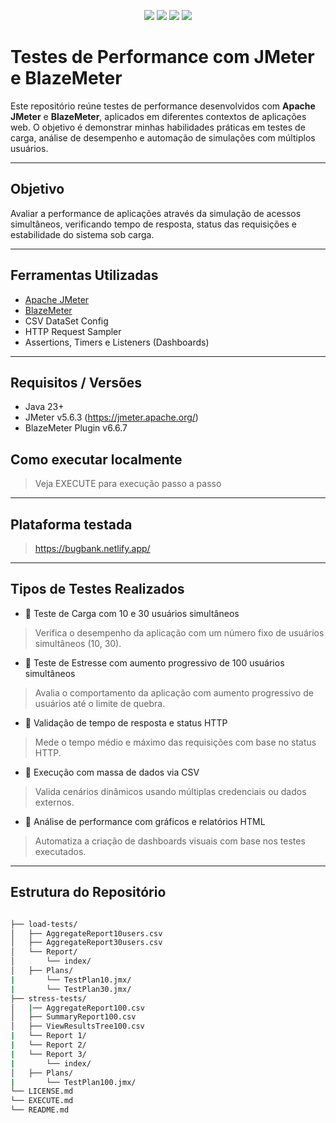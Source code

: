 <p align="center">
  <img src="https://img.shields.io/badge/Java-23+-blue.svg" />
  <img src="https://img.shields.io/badge/JMeter-5.6.3-orange.svg" />
  <img src="https://img.shields.io/badge/License-MIT-green.svg" />
  <img src="https://img.shields.io/badge/Status-Em%20Desenvolvimento-yellow.svg" />
</p>


#  Testes de Performance com JMeter e BlazeMeter

Este repositório reúne testes de performance desenvolvidos com **Apache JMeter** e **BlazeMeter**, aplicados em diferentes contextos de aplicações web. O objetivo é demonstrar minhas habilidades práticas em testes de carga, análise de desempenho e automação de simulações com múltiplos usuários.

---

##  Objetivo

Avaliar a performance de aplicações através da simulação de acessos simultâneos, verificando tempo de resposta, status das requisições e estabilidade do sistema sob carga.

---

## Ferramentas Utilizadas

- [Apache JMeter](https://jmeter.apache.org/)
- [BlazeMeter](https://www.blazemeter.com/)
- CSV DataSet Config
- HTTP Request Sampler
- Assertions, Timers e Listeners (Dashboards)

---

## Requisitos / Versões
- Java 23+
- JMeter v5.6.3 (https://jmeter.apache.org/)
- BlazeMeter Plugin v6.6.7

## Como executar localmente
> Veja EXECUTE para execução passo a passo

---

## Plataforma testada
> https://bugbank.netlify.app/

---

##  Tipos de Testes Realizados

- 🔹 Teste de Carga com 10 e 30 usuários simultâneos
> Verifica o desempenho da aplicação com um número fixo de usuários simultâneos (10, 30).

- 🔹 Teste de Estresse com aumento progressivo de 100 usuários simultâneos
> Avalia o comportamento da aplicação com aumento progressivo de usuários até o limite de quebra.

- 🔹 Validação de tempo de resposta e status HTTP
> Mede o tempo médio e máximo das requisições com base no status HTTP.

- 🔹 Execução com massa de dados via CSV
> Valida cenários dinâmicos usando múltiplas credenciais ou dados externos.

- 🔹 Análise de performance com gráficos e relatórios HTML
> Automatiza a criação de dashboards visuais com base nos testes executados.


---

## Estrutura do Repositório

```bash

├── load-tests/
│   ├── AggregateReport10users.csv
│   ├── AggregateReport30users.csv
│   └── Report/
│       └── index/
│   ├── Plans/
|       └── TestPlan10.jmx/
|       └── TestPlan30.jmx/
├── stress-tests/
│   |── AggregateReport100.csv
│   ├── SummaryReport100.csv
│   ├── ViewResultsTree100.csv
|   └── Report 1/
|   └── Report 2/
|   └── Report 3/
|       └── index/
│   ├── Plans/
|       └── TestPlan100.jmx/
└── LICENSE.md
└── EXECUTE.md
└── README.md
